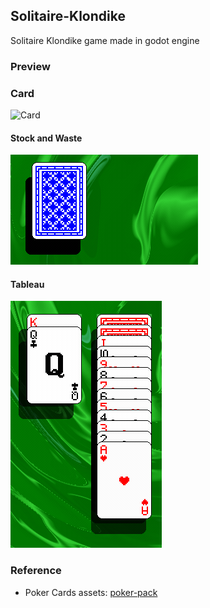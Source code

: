 ## Solitaire-Klondike

Solitaire Klondike game made in godot engine

### Preview

### Card

![Card](screenshots/card.gif)

#### Stock and Waste

![Stock and Waste](screenshots/stock_and_waste.gif)

#### Tableau

![Tableau](screenshots/tableau.gif)

### Reference

- Poker Cards assets: [poker-pack](https://screamingbrainstudios.itch.io/poker-pack)

